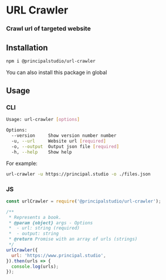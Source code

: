 # URL Crawler

### Crawl url of targeted website

## Installation

```bash
npm i @principalstudio/url-crawler
```

You can also install this package in global

## Usage

### CLI

```bash
Usage: url-crawler [options]

Options:
  --version     Show version number number
  -u, --url     Website url [required]
  -o, --output  Output json file [required]
  -h, --help    Show help
```

For example:

```bash
url-crawler -u https://principal.studio -o ./files.json
```

### JS

```js
const urlCrawler = require('@principalstudio/url-crawler');

/**
 * Represents a book.
 * @param {object} args - Options
 *  - url: string (required)
 *  - output: string
 * @return Promise with an array of urls (strings)
 */
urlCrawler({
  url: 'https://www.principal.studio',
}).then(urls => {
  console.log(urls);
});
```
